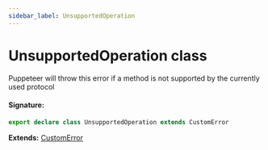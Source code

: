 ```yaml
---
sidebar_label: UnsupportedOperation
---
```


# UnsupportedOperation class

Puppeteer will throw this error if a method is not supported by the currently used protocol

#### Signature:

```typescript
export declare class UnsupportedOperation extends CustomError
```

**Extends:** [CustomError](./puppeteer.customerror.md)
